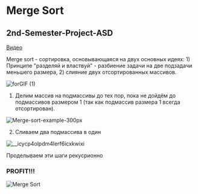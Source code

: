 # Merge Sort
## 2nd-Semester-Project-ASD
[Видео](https://www.youtube.com/watch?v=7hbwZ6g6hP4)

Merge sort - сортировка, основывающаяся на двух основных идеях: 1) Принципе "разделяй и властвуй" - разбиение задачи на две подзадачи меньшего размера, 2) слияние двух отсортированных массивов.

![forGIF (1)](https://user-images.githubusercontent.com/89994306/167442978-a6a2a1e7-2b84-41b6-8275-6230369c7cc2.gif)

1) Делим массив на подмассивы до тех пор, пока не дойдём до подмассивов размером 1 (так как подмассив размера 1 всегда отсортирован).

![Merge-sort-example-300px](https://user-images.githubusercontent.com/89994306/167467462-d43ed83a-dbc0-414f-aad3-da9d045aabfb.gif)

2) Сливаем два подмассива в один

![__icycp4olpdm4lerf6icxkwixi](https://user-images.githubusercontent.com/89994306/167467673-41bdd4b7-275f-44dd-b12c-9615c0b97a26.gif)

Проделываем эти шаги рекусрионно
### PROFIT!!!

![Merge Sort](https://user-images.githubusercontent.com/89994306/167467842-5b45eb05-7719-4ea5-a96e-a857308ad400.gif)
